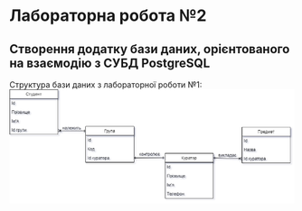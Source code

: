 # Лабораторна робота №2
## Створення додатку бази даних, орієнтованого на взаємодію з СУБД PostgreSQL

Структура бази даних з лабораторної роботи №1:
![img](./structure.png)
